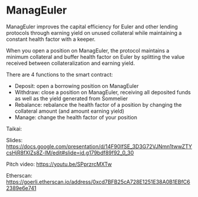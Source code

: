 # ManagEuler

ManagEuler improves the capital efficiency for Euler and other lending protocols through earning yield on unused collateral while maintaining a constant health factor with a keeper.

When you open a position on ManagEuler, the protocol maintains a minimum collateral and buffer health factor on Euler by splitting the value received between collateralization and earning yield.

There are 4 functions to the smart contract:

- Deposit: open a borrowing position on ManagEuler
- Withdraw: close a position on ManagEuler, receiving all deposited funds as well as the yield generated from Sommelier
- Rebalance: rebalance the health factor of a position by changing the collateral amount (and amount earning yield)
- Manage: change the health factor of your position

Taikai:

Slides:
<https://docs.google.com/presentation/d/14F90IfSE_3D3G72VJNmn1twwZTYcsHjR8fXlZs8Z-lM/edit#slide=id.g179bdf89f92_0_30>

Pitch video:
https://youtu.be/SPprzrcMXTw

Etherscan:
https://goerli.etherscan.io/address/0xcd7BFB25cA728E1251E38A0B1EBfC62389e6e741
